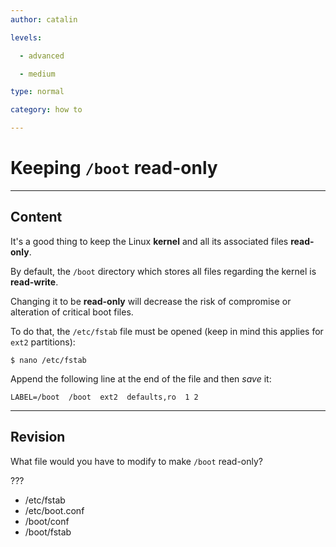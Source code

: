```yaml
---
author: catalin

levels:

  - advanced

  - medium

type: normal

category: how to

---
```

# Keeping `/boot` read-only

---
## Content

It's a good thing to keep the Linux **kernel** and all its associated files **read-only**.

By default, the `/boot` directory which stores all files regarding the kernel is **read-write**. 

Changing it to be **read-only** will decrease the risk of compromise or alteration of critical boot files.

To do that, the `/etc/fstab` file must be opened (keep in mind this applies for `ext2` partitions):
```
$ nano /etc/fstab
```

Append the following line at the end of the file and then *save* it:
```
LABEL=/boot  /boot  ext2  defaults,ro  1 2

```

---
## Revision

What file would you have to modify to make `/boot` read-only? 

???
* /etc/fstab
* /etc/boot.conf
* /boot/conf
* /boot/fstab